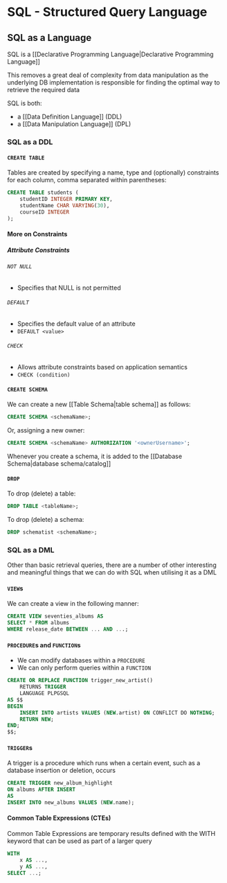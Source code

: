 # SQL - Structured Query Language
## SQL as a Language
SQL is a [[Declarative Programming Language|Declarative Programming Language]]

This removes a great deal of complexity from data manipulation as the underlying DB implementation is responsible for finding the optimal way to retrieve the required data

SQL is both:
- a [[Data Definition Language]] (DDL)
- a [[Data Manipulation Language]] (DPL)
### SQL as a DDL
#### `CREATE TABLE`
Tables are created by specifying a name, type and (optionally) constraints for each column, comma separated within parentheses: 
```sql
CREATE TABLE students ( 
	studentID INTEGER PRIMARY KEY, 
	studentName CHAR VARYING(30), 
	courseID INTEGER 
);
```
#### More on Constraints
##### Attribute Constraints
###### `NOT NULL`
- Specifies that NULL is not permitted
###### `DEFAULT`
- Specifies the default value of an attribute
- `DEFAULT <value>`
###### `CHECK`
- Allows attribute constraints based on application semantics
- `CHECK (condition)`
#### `CREATE SCHEMA`
We can create a new [[Table Schema|table schema]] as follows:
```sql
CREATE SCHEMA <schemaName>;
```

Or, assigning a new owner:
```sql
CREATE SCHEMA <schemaName> AUTHORIZATION '<ownerUsername>';
```

Whenever you create a schema, it is added to the [[Database Schema|database schema/catalog]]
#### `DROP`
To drop (delete) a table:
```sql
DROP TABLE <tableName>;
```

To drop (delete) a schema:
```sql
DROP schematist <schemaName>;
```
### SQL as a DML
Other than basic retrieval queries, there are a number of other interesting and meaningful things that we can do with SQL when utilising it as a DML
#### `VIEW`s
We can create a view in the following manner:
```sql
CREATE VIEW seventies_albums AS 
SELECT * FROM albums 
WHERE release_date BETWEEN ... AND ...;
```
#### `PROCEDURE`s and `FUNCTION`s
- We can modify databases within a `PROCEDURE`
- We can only perform queries within a `FUNCTION`
```sql
CREATE OR REPLACE FUNCTION trigger_new_artist() 
	RETURNS TRIGGER 
	LANGUAGE PLPGSQL 
AS $$ 
BEGIN 
	INSERT INTO artists VALUES (NEW.artist) ON CONFLICT DO NOTHING; 
	RETURN NEW; 
END; 
$$;
```
#### `TRIGGER`s
A trigger is a procedure which runs when a certain event, such as a database insertion or deletion, occurs
```sql
CREATE TRIGGER new_album_highlight 
ON albums AFTER INSERT 
AS 
INSERT INTO new_albums VALUES (NEW.name);
```
#### Common Table Expressions (CTEs)
Common Table Expressions are temporary results defined with the WITH keyword that can be used as part of a larger query
```sql
WITH
	x AS ..., 
	y AS ..., 
SELECT ...;
```